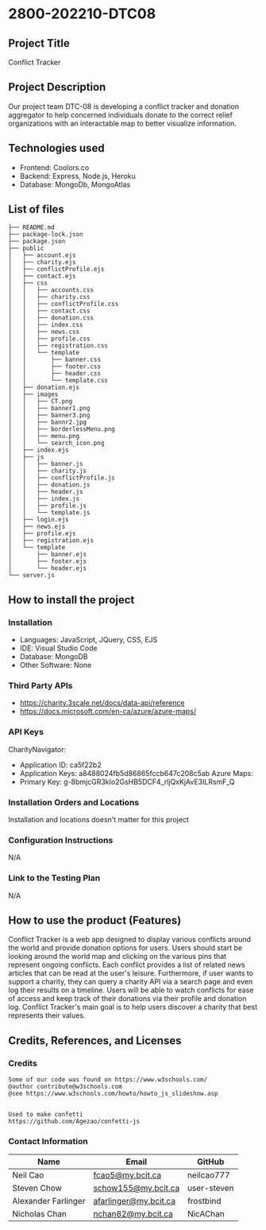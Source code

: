 # 2800-202210-DTC08
## Project Title
Conflict Tracker
## Project Description
Our project team DTC-08 is developing a conflict tracker and donation aggregator to
help concerned individuals donate to the correct relief organizations with an
interactable map to better visualize information.
## Technologies used
- Frontend: Coolors.co
- Backend: Express, Node.js, Heroku
- Database: MongoDb, MongoAtlas
## List of files
    ├── README.md
    ├── package-lock.json
    ├── package.json
    ├── public
    │   ├── account.ejs
    │   ├── charity.ejs
    │   ├── conflictProfile.ejs
    │   ├── contact.ejs
    │   ├── css
    │   │   ├── accounts.css
    │   │   ├── charity.css
    │   │   ├── conflictProfile.css
    │   │   ├── contact.css
    │   │   ├── donation.css
    │   │   ├── index.css
    │   │   ├── news.css
    │   │   ├── profile.css
    │   │   ├── registration.css
    │   │   └── template
    │   │       ├── banner.css
    │   │       ├── footer.css
    │   │       ├── header.css
    │   │       └── template.css
    │   ├── donation.ejs
    │   ├── images
    │   │   ├── CT.png
    │   │   ├── banner1.png
    │   │   ├── banner3.png
    │   │   ├── bannr2.jpg
    │   │   ├── borderlessMenu.png
    │   │   ├── menu.png
    │   │   └── search_icon.png
    │   ├── index.ejs
    │   ├── js
    │   │   ├── banner.js
    │   │   ├── charity.js
    │   │   ├── conflictProfile.js
    │   │   ├── donation.js
    │   │   ├── header.js
    │   │   ├── index.js
    │   │   ├── profile.js
    │   │   └── template.js
    │   ├── login.ejs
    │   ├── news.ejs
    │   ├── profile.ejs
    │   ├── registration.ejs
    │   └── template
    │       ├── banner.ejs
    │       ├── footer.ejs
    │       └── header.ejs
    └── server.js
    
## How to install the project    
### Installation
- Languages: JavaScript, JQuery, CSS, EJS
- IDE: Visual Studio Code
- Database: MongoDB
- Other Software: None
### Third Party APIs
- https://charity.3scale.net/docs/data-api/reference
- https://docs.microsoft.com/en-ca/azure/azure-maps/
### API Keys
CharityNavigator:
- Application ID: ca5f22b2
- Application Keys: a8488024fb5d86865fccb647c208c5ab
Azure Maps:
- Primary Key: g-8bmjcGR3kIo2GsHB5DCF4_rljQxKjAvE3ILRsmF_Q  
### Installation Orders and Locations
Installation and locations doesn't matter for this project
### Configuration Instructions
N/A
### Link to the Testing Plan
N/A

## How to use the product (Features)
Conflict Tracker is a web app designed to display various conflicts around the world and provide donation options for users. Users should start be looking around the world map and clicking on the various pins that represent ongoing conflicts. Each conflict provides a list of related news articles that can be read at the user's leisure. Furthermore, if user wants to support a charity, they can query a charity API via a search page and even log their results on a timeline. Users will be able to watch conflicts for ease of access and keep track of their donations via their profile and donation log. Conflict Tracker's main goal is to help users discover a charity that best represents their values.

## Credits, References, and Licenses
### Credits


    Some of our code was found on https://www.w3schools.com/
    @author contribute@w3schools.com
    @see https://www.w3schools.com/howto/howto_js_slideshow.asp
    
    
    Used to make confetti
    https://github.com/Agezao/confetti-js
  
### Contact Information
| Name | Email | GitHub |
| ----------- | ----------- | ----------- |
| Neil Cao | fcao5@my.bcit.ca | neilcao777 |
| Steven Chow | schow155@my.bcit.ca | user-steven |
| Alexander Farlinger | afarlinger@my.bcit.ca | frostbind |
| Nicholas Chan | nchan82@my.bcit.ca | NicAChan  |
